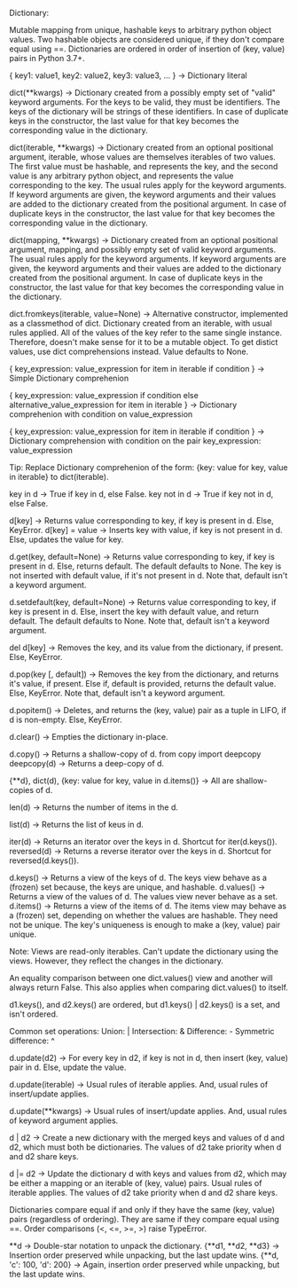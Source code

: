 Dictionary:

Mutable mapping from unique, hashable keys to arbitrary python object values. Two hashable objects are considered unique, if they don't compare equal using ==. Dictionaries are ordered in order of insertion of (key, value) pairs in Python 3.7+.

{
    key1: value1,
    key2: value2,
    key3: value3,
    ...
} -> Dictionary literal

dict(**kwargs) -> Dictionary created from a possibly empty set of "valid" keyword arguments. For the keys to be valid, they must be identifiers. The keys of the dictionary will be strings of these identifiers. In case of duplicate keys in the constructor, the last value for that key becomes the corresponding value in the dictionary. 

dict(iterable, **kwargs) -> Dictionary created from an optional positional argument, iterable, whose values are themselves iterables of two values. The first value must be hashable, and represents the key, and the second value is any arbitrary python object, and represents the value corresponding to the key. The usual rules apply for the keyword arguments. If keyword arguments are given, the keyword arguments and their values are added to the dictionary created from the positional argument. In case of duplicate keys in the constructor, the last value for that key becomes the corresponding value in the dictionary. 

dict(mapping, **kwargs) -> Dictionary created from an optional positional argument, mapping, and possibly empty set of valid keyword arguments. The usual rules apply for the keyword arguments. If keyword arguments are given, the keyword arguments and their values are added to the dictionary created from the positional argument. In case of duplicate keys in the constructor, the last value for that key becomes the corresponding value in the dictionary. 

dict.fromkeys(iterable, value=None) -> Alternative constructor, implemented as a classmethod of dict. Dictionary created from an iterable, with usual rules applied. All of the values of the key refer to the same single instance. Therefore, doesn't make sense for it to be a mutable object. To get distict values, use dict comprehensions instead. Value defaults to None.

{
    key_expression: value_expression 
    for item in iterable if condition
} -> Simple Dictionary comprehenion

{
    key_expression: value_expression
    if condition 
    else alternative_value_expression 
    for item in iterable
} -> Dictionary comprehenion with condition on value_expression

{
    key_expression: value_expression 
    for item in iterable 
    if condition
} -> Dictionary comprehension with condition on the pair key_expression: value_expression

Tip: 
Replace Dictionary comprehenion of the form: {key: value for key, value in iterable} to dict(iterable).

key in d -> True if key in d, else False.
key not in d -> True if key not in d, else False.

d[key] -> Returns value corresponding to key, if key is present in d. Else, KeyError.
d[key] = value -> Inserts key with value, if key is not present in d. Else, updates the value for key.

d.get(key, default=None) -> Returns value corresponding to key, if key is present in d. Else, returns default. The default defaults to None. The key is not inserted with default value, if it's not present in d. Note that, default isn't a keyword argument.

d.setdefault(key, default=None) -> Returns value corresponding to key, if key is present in d. Else, insert the key with default value, and return default. The default defaults to None. Note that, default isn't a keyword argument.

del d[key] -> Removes the key, and its value from the dictionary, if present. Else, KeyError.

d.pop(key [, default]) -> Removes the key from the dictionary, and returns it's value, if present. Else if, default is provided, returns the default value. Else, KeyError. Note that, default isn't a keyword argument.

d.popitem() -> Deletes, and returns the (key, value) pair as a tuple in LIFO, if d is non-empty. Else, KeyError.

d.clear() -> Empties the dictionary in-place.

d.copy() -> Returns a shallow-copy of d.
from copy import deepcopy
deepcopy(d) -> Returns a deep-copy of d.

{**d}, dict(d), {key: value for key, value in d.items()} -> All are shallow-copies of d.

len(d) -> Returns the number of items in the d.

list(d) -> Returns the list of keus in d.

iter(d) -> Returns an iterator over the keys in d. Shortcut for iter(d.keys()).
reversed(d) -> Returns a reverse iterator over the keys in d. Shortcut for reversed(d.keys()).

d.keys() -> Returns a view of the keys of d. The keys view behave as a (frozen) set because, the keys are unique, and hashable.
d.values() -> Returns a view of the values of d. The values view never behave as a set.
d.items() -> Returns a view of the items of d. The items view may behave as a (frozen) set, depending on whether the values are hashable. They need not be unique. The key's uniqueness is enough to make a (key, value) pair unique.

Note:
Views are read-only iterables. Can't update the dictionary using the views. However, they reflect the changes in the dictionary.

An equality comparison between one dict.values() view and another will always return False. This also applies when comparing dict.values() to itself.

d1.keys(), and d2.keys() are ordered, but d1.keys() | d2.keys() is a set, and isn't ordered.

Common set operations:
Union: |
Intersection: &
Difference: -
Symmetric difference: ^

d.update(d2) -> For every key in d2, if key is not in d, then insert (key, value) pair in d. Else, update the value.

d.update(iterable) -> Usual rules of iterable applies. And, usual rules of insert/update applies.

d.update(**kwargs) -> Usual rules of insert/update applies. And, usual rules of keyword argument applies.

d | d2 -> Create a new dictionary with the merged keys and values of d and d2, which must both be dictionaries. The values of d2 take priority when d and d2 share keys.

d |= d2 -> Update the dictionary d with keys and values from d2, which may be either a mapping or an iterable of (key, value) pairs. Usual rules of iterable applies. The values of d2 take priority when d and d2 share keys.

Dictionaries compare equal if and only if they have the same (key, value) pairs (regardless of ordering). They are same if they compare equal using ==. Order comparisons (<, <=, >=, >) raise TypeError.

**d -> Double-star notation to unpack the dictionary.
{**d1, **d2, **d3} -> Insertion order preserved while unpacking, but the last update wins.
{**d, 'c': 100, 'd': 200} -> Again, insertion order preserved while unpacking, but the last update wins.
